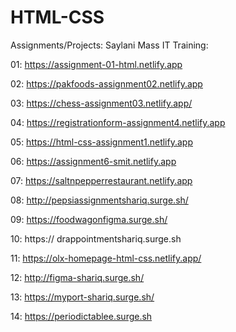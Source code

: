 # HTML-CSS
 Assignments/Projects: Saylani Mass IT Training:

01: https://assignment-01-html.netlify.app

02: https://pakfoods-assignment02.netlify.app

03: https://chess-assignment03.netlify.app/

04: https://registrationform-assignment4.netlify.app

05: https://html-css-assignment1.netlify.app

06: https://assignment6-smit.netlify.app

07: https://saltnpepperrestaurant.netlify.app

08: http://pepsiassignmentshariq.surge.sh/

09: https://foodwagonfigma.surge.sh/

10: https:// drappointmentshariq.surge.sh

11: https://olx-homepage-html-css.netlify.app/

12: http://figma-shariq.surge.sh/

13: https://myport-shariq.surge.sh/

14: https://periodictablee.surge.sh

